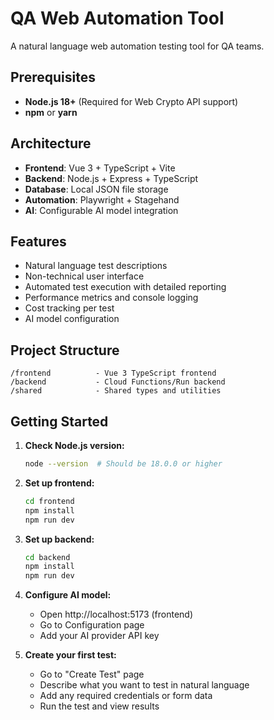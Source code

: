 # QA Web Automation Tool

A natural language web automation testing tool for QA teams.

## Prerequisites

- **Node.js 18+** (Required for Web Crypto API support)
- **npm** or **yarn**

## Architecture

- **Frontend**: Vue 3 + TypeScript + Vite
- **Backend**: Node.js + Express + TypeScript
- **Database**: Local JSON file storage
- **Automation**: Playwright + Stagehand
- **AI**: Configurable AI model integration

## Features

- Natural language test descriptions
- Non-technical user interface
- Automated test execution with detailed reporting
- Performance metrics and console logging
- Cost tracking per test
- AI model configuration

## Project Structure

```
/frontend          - Vue 3 TypeScript frontend
/backend           - Cloud Functions/Run backend
/shared            - Shared types and utilities
```

## Getting Started

1. **Check Node.js version:**
   ```bash
   node --version  # Should be 18.0.0 or higher
   ```

2. **Set up frontend:**
   ```bash
   cd frontend
   npm install
   npm run dev
   ```

3. **Set up backend:**
   ```bash
   cd backend
   npm install
   npm run dev
   ```

4. **Configure AI model:**
   - Open http://localhost:5173 (frontend)
   - Go to Configuration page
   - Add your AI provider API key

5. **Create your first test:**
   - Go to "Create Test" page
   - Describe what you want to test in natural language
   - Add any required credentials or form data
   - Run the test and view results